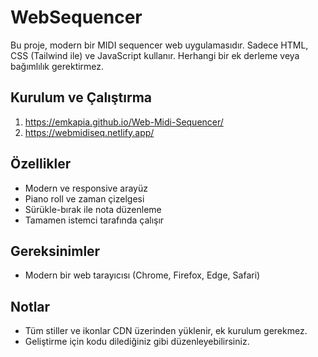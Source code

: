 # WebSequencer

Bu proje, modern bir MIDI sequencer web uygulamasıdır. Sadece HTML, CSS (Tailwind ile) ve JavaScript kullanır. Herhangi bir ek derleme veya bağımlılık gerektirmez.

## Kurulum ve Çalıştırma


1. https://emkapia.github.io/Web-Midi-Sequencer/
2. https://webmidiseq.netlify.app/

## Özellikler
- Modern ve responsive arayüz
- Piano roll ve zaman çizelgesi
- Sürükle-bırak ile nota düzenleme
- Tamamen istemci tarafında çalışır

## Gereksinimler
- Modern bir web tarayıcısı (Chrome, Firefox, Edge, Safari)

## Notlar
- Tüm stiller ve ikonlar CDN üzerinden yüklenir, ek kurulum gerekmez.
- Geliştirme için kodu dilediğiniz gibi düzenleyebilirsiniz. 
